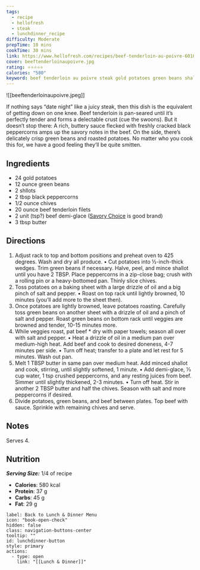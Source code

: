 ```yaml
---
tags:
  - recipe
  - hellofresh
  - steak
  - lunchdinner_recipe
difficulty: Moderate
prepTime: 10 mins
cookTime: 30 mins
link: https://www.hellofresh.com/recipes/beef-tenderloin-au-poivre-601045910334f37d336e20ed
cover: beeftenderloinaupoivre.jpg
rating: ⭐️⭐️⭐️⭐️⭐️
calories: "580"
keyword: beef tenderloin au poivre steak gold potatoes green beans shallot shallots chives beef demi-glaze beef demi glaze
---
```


![[beeftenderloinaupoivre.jpeg]]

If nothing says “date night” like a juicy steak, then this dish is the equivalent of getting down on one knee. Beef tenderloin is pan-seared until it’s perfectly tender and forms a delectable crust (cue the swoons). But it doesn’t stop there: A rich, buttery sauce flecked with freshly cracked black peppercorns amps up the savory notes in the beef. On the side, there’s delicately crisp green beans and roasted potatoes. No matter who you cook this for, we have a good feeling they’ll be quite smitten.

## Ingredients
- 24 gold potatoes
- 12 ounce green beans
- 2 shllots
- 2 tbsp black peppercorns
- 1/2 ounce chives
- 20 ounce beef tenderloin filets
- 2 unit (tsp?) beef demi-glace ([Savory Choice](https://www.amazon.com/Savory-Choice-Glace-Reduction-Packet/dp/B00ILZ9SNG/ref=sr_1_1?crid=2YYVTCWVE2UKS&dib=eyJ2IjoiMSJ9.yPHae0ZHPUVYCOHRhy-JaGsFpSwCAI4ftI6fPhyU3qbt36cafMUIV3A5YAMyDzULOp_FXBXTgMO6PyZd_GupoTsah-MytgLkdErEoPMP_ScI2B_k27tKPea4JvMzXHOl8lhqvA2KYF-xVVjbTh821BPV6BopDv6ReCQAZOh_NAZBM8ym5P6d0AV4J6GkB1MTEI6Rk4QvCwIu9av0BXlcVQV46-O23CNPG_FKqKXWzNQWXvKjrusvG4464h4ugIJP_XlRVP8ZE6W1wCjjT-V57mfWPLZOKYKDWDEvz1bsIK0SsSlt21Z2n93qEfvITKvoxtvPxRT3HpApjbfuDkZS-jUaqhh-mpLiS-vVVrg2JSo.Ymk2z9TneiLTfXE-7LN-dr1OSqXitTwtP7co3gLVBhE&dib_tag=se&keywords=savory+choice+beef+demi+glace&qid=1736622352&s=grocery&sprefix=savory+choice+beef+demi+glaz%2Cgrocery%2C129&sr=1-1) is good brand)
- 3 tbsp butter


## Directions
1. Adjust rack to top and bottom positions and preheat oven to 425 degrees. Wash and dry all produce. • Cut potatoes into ½-inch-thick wedges. Trim green beans if necessary. Halve, peel, and mince shallot until you have 2 TBSP. Place peppercorns in a zip-close bag; crush with a rolling pin or a heavy-bottomed pan. Thinly slice chives.
2. Toss potatoes on a baking sheet with a large drizzle of oil and a big pinch of salt and pepper. • Roast on top rack until lightly browned, 10 minutes (you’ll add more to the sheet then).
3. Once potatoes are lightly browned, leave potatoes roasting. Carefully toss green beans on another sheet with a drizzle of oil and a pinch of salt and pepper. Roast green beans on bottom rack until veggies are browned and tender, 10-15 minutes more.
4. While veggies roast, pat beef * dry with paper towels; season all over with salt and pepper. • Heat a drizzle of oil in a medium pan over medium-high heat. Add beef and cook to desired doneness, 4-7 minutes per side. • Turn off heat; transfer to a plate and let rest for 5 minutes. Wash out pan.
5. Melt 1 TBSP butter in same pan over medium heat. Add minced shallot and cook, stirring, until slightly softened, 1 minute. • Add demi-glace, 1⁄3 cup water, 1 tsp crushed peppercorns, and any resting juices from beef. Simmer until slightly thickened, 2-3 minutes. • Turn off heat. Stir in another 2 TBSP butter and half the chives. Season with salt and more peppercorns if desired.
6. Divide potatoes, green beans, and beef between plates. Top beef with sauce. Sprinkle with remaining chives and serve.

## Notes
Serves 4. 

## Nutrition
***Serving Size:*** 1/4 of recipe
- **Calories**: 580 kcal
- **Protein**: 37 g
- **Carbs**: 45 g
- **Fat**: 29 g


```meta-bind-button
label: Back to Lunch & Dinner Menu
icon: "book-open-check"
hidden: false
class: navigation-buttons-center
tooltip: ""
id: lunchdinner-button
style: primary
actions:
  - type: open
    link: "[[Lunch & Dinner]]"

```
 
